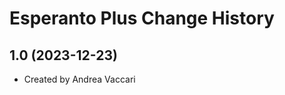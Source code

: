 Esperanto Plus Change History
=============================

1.0 (2023-12-23)
----------------
* Created by Andrea Vaccari

